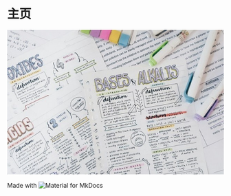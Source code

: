 # 主页

![](./index.jpeg)

Made with ![Material for MkDocs](https://squidfunk.github.io/mkdocs-material/)

